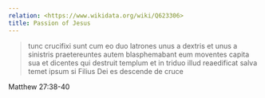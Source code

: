 ```yaml
---
relation: <https://www.wikidata.org/wiki/Q623306>
title: Passion of Jesus
---
```


> tunc crucifixi sunt cum eo duo latrones unus a dextris et unus a sinistris praetereuntes autem blasphemabant eum moventes capita sua et dicentes qui destruit templum et in triduo illud reaedificat salva temet ipsum si Filius Dei es descende de cruce

Matthew 27:38-40
